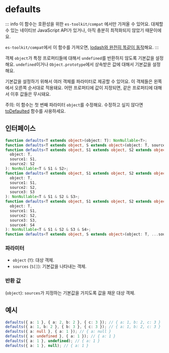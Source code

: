 # defaults

::: info
이 함수는 호환성을 위한 `es-toolkit/compat` 에서만 가져올 수 있어요. 대체할 수 있는 네이티브 JavaScript API가 있거나, 아직 충분히 최적화되지 않았기 때문이에요.

`es-toolkit/compat`에서 이 함수를 가져오면, [lodash와 완전히 똑같이 동작](../../../compatibility.md)해요.
:::

객체 `object`가 특정 프로퍼티들에 대해서 `undefined`를 반환하지 않도록 기본값을 설정해요.
`undefined`이거나 `Object.prototype`에서 상속받은 값에 대해서 기본값을 설정해요.

기본값을 설정하기 위해서 여러 객체를 파라미터로 제공할 수 있어요. 이 객체들은 왼쪽에서 오른쪽 순서대로 적용돼요.
어떤 프로퍼티에 값이 지정되면, 같은 프로퍼티에 대해서 이후 값들은 무시돼요.

주의: 이 함수는 첫 번째 파라미터 `object`를 수정해요. 수정하고 싶지 않다면 [toDefaulted](./toDefaulted.md) 함수를 사용하세요.

## 인터페이스

```typescript
function defaults<T extends object>(object: T): NonNullable<T>;
function defaults<T extends object, S extends object>(object: T, source: S): NonNullable<T & S>;
function defaults<T extends object, S1 extends object, S2 extends object>(
  object: T,
  source1: S1,
  source2: S2
): NonNullable<T & S1 & S2>;
function defaults<T extends object, S1 extends object, S2 extends object, S3 extends object>(
  object: T,
  source1: S1,
  source2: S2,
  source3: S3
): NonNullable<T & S1 & S2 & S3>;
function defaults<T extends object, S1 extends object, S2 extends object, S3 extends object, S4 extends object>(
  object: T,
  source1: S1,
  source2: S2,
  source3: S3,
  source4: S4
): NonNullable<T & S1 & S2 & S3 & S4>;
function defaults<T extends object, S extends object>(object: T, ...sources: S[]): object;
```

### 파라미터

- `object` (`T`): 대상 객체.
- `sources` (`S[]`): 기본값을 나타내는 객체.

### 반환 값

(`object`): `sources`가 지정하는 기본값을 가지도록 값을 채운 대상 객체.

## 예시

```typescript
defaults({ a: 1 }, { a: 2, b: 2 }, { c: 3 }); // { a: 1, b: 2, c: 3 }
defaults({ a: 1, b: 2 }, { b: 3 }, { c: 3 }); // { a: 1, b: 2, c: 3 }
defaults({ a: null }, { a: 1 }); // { a: null }
defaults({ a: undefined }, { a: 1 }); // { a: 1 }
defaults({ a: 1 }, undefined); // { a: 1 }
defaults({ a: 1 }, null); // { a: 1 }
```
